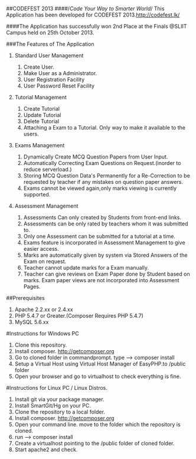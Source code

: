 ##CODEFEST 2013
####/*Code Your Way to Smarter World*/
This Application has been developed for CODEFEST 2013.http://codefest.lk/

####The Application has successfully won 2nd Place at the Finals @SLIIT Campus held on 25th October 2013.

###The Features of The Application

1. Standard User Management
	1. Create User.
	2. Make User as a Administrator.
	3. User Registration Facility
	4. User Password Reset Facility

2. Tutorial Management
	1. Create Tutorial
	2. Update Tutorial
	3. Delete Tutorial
	4. Attaching a Exam to a Tutorial. Only way to make it available to the users.

3. Exams Management
	1. Dynamically Create MCQ Question Papers from User Input.
	2. Automatically Correcting Exam Questions on Request.(inorder to reduce serverload.)
	3. Storing MCQ Question Data's Permanently for a Re-Correction to be requested by teacher if any mistakes on question paper answers.
	4. Exams cannot be viewed again,only marks viewing is currently supported.

4. Assessment Management
	1. Assessments Can only created by Students from front-end links.
	2. Assessments can be only rated by teachers whom it was submitted to.
	3. Only one Assessment can be submitted for a tutorial at a time.
	4. Exams feature is incorporated in Assessment Management to give easier access.
	5. Marks are automatically given by system via Stored Answers of the Exam on request.
	6. Teacher cannot update marks for a Exam manually.
	7. Teacher can give reviews on Exam Paper done by Student based on marks. Exam paper views are not incorporated into Assessment Pages.

##Prerequisites  
1. Apache 2.2.xx or 2.4.xx
2. PHP 5.4.7 or Greater.(Composer Requires PHP 5.4.7)
3. MySQL 5.6.xx 

#Instructions for Windows PC

1. Clone this repository.
2. Install composer. http://getcomposer.org
3. Go to cloned folder in commandprompt. type -->   composer install
4. Setup a Virtual Host using Virtual Host Manager of EasyPHP.to /public folder
5. Open your browser and go to virtualhost to check everything is fine.


#Instructions for Linux PC / Linux Distros.

1. Install git via your package manager.
2. Install SmartGit/Hg on your PC.
3. Clone the repository to a local folder.
4. Install composer. http://getcomposer.org
5. Open your command line. move to the folder which the repository is cloned.
6. run --> composer install
7. Create a virtualhost pointing to the /public folder of cloned folder.
8. Start apache2 and check.
